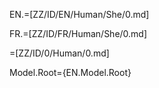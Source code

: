 EN.=[ZZ/ID/EN/Human/She/0.md]

FR.=[ZZ/ID/FR/Human/She/0.md]

=[ZZ/ID/0/Human/0.md]

Model.Root={EN.Model.Root}